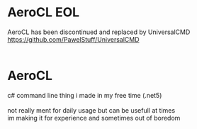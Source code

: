 # AeroCL EOL
AeroCL has been discontinued and replaced by UniversalCMD<br />
https://github.com/PawelStuff/UniversalCMD<br />
<br />
# AeroCL
c# command line thing i made in my free time (.net5)
<br />
<br />
not really ment for daily usage but can be usefull at times <br />
im making it for experience and sometimes out of boredom <br />
